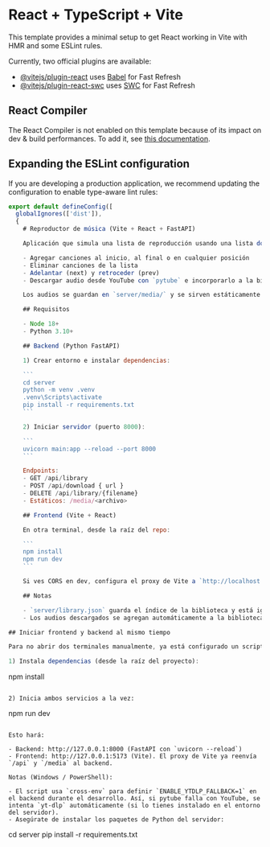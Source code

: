 # React + TypeScript + Vite

This template provides a minimal setup to get React working in Vite with HMR and some ESLint rules.

Currently, two official plugins are available:

- [@vitejs/plugin-react](https://github.com/vitejs/vite-plugin-react/blob/main/packages/plugin-react) uses [Babel](https://babeljs.io/) for Fast Refresh
- [@vitejs/plugin-react-swc](https://github.com/vitejs/vite-plugin-react/blob/main/packages/plugin-react-swc) uses [SWC](https://swc.rs/) for Fast Refresh

## React Compiler

The React Compiler is not enabled on this template because of its impact on dev & build performances. To add it, see [this documentation](https://react.dev/learn/react-compiler/installation).

## Expanding the ESLint configuration

If you are developing a production application, we recommend updating the configuration to enable type-aware lint rules:

```js
export default defineConfig([
  globalIgnores(['dist']),
  {
    # Reproductor de música (Vite + React + FastAPI)

    Aplicación que simula una lista de reproducción usando una lista doble (doubly linked list). Permite:

    - Agregar canciones al inicio, al final o en cualquier posición
    - Eliminar canciones de la lista
    - Adelantar (next) y retroceder (prev)
    - Descargar audio desde YouTube con `pytube` e incorporarlo a la biblioteca local

    Los audios se guardan en `server/media/` y se sirven estáticamente desde el backend.

    ## Requisitos

    - Node 18+
    - Python 3.10+

    ## Backend (Python FastAPI)

    1) Crear entorno e instalar dependencias:

    ```
    cd server
    python -m venv .venv
    .venv\Scripts\activate
    pip install -r requirements.txt
    ```

    2) Iniciar servidor (puerto 8000):

    ```
    uvicorn main:app --reload --port 8000
    ```

    Endpoints:
    - GET /api/library
    - POST /api/download { url }
    - DELETE /api/library/{filename}
    - Estáticos: /media/<archivo>

    ## Frontend (Vite + React)

    En otra terminal, desde la raíz del repo:

    ```
    npm install
    npm run dev
    ```

    Si ves CORS en dev, configura el proxy de Vite a `http://localhost:8000` o añade tu origen en `server/main.py`.

    ## Notas

    - `server/library.json` guarda el índice de la biblioteca y está ignorado en git.
    - Los audios descargados se agregan automáticamente a la biblioteca del reproductor.

## Iniciar frontend y backend al mismo tiempo

Para no abrir dos terminales manualmente, ya está configurado un script que levanta FastAPI (backend) y Vite (frontend) en paralelo.

1) Instala dependencias (desde la raíz del proyecto):

```
npm install
```

2) Inicia ambos servicios a la vez:

```
npm run dev
```

Esto hará:

- Backend: http://127.0.0.1:8000 (FastAPI con `uvicorn --reload`)
- Frontend: http://127.0.0.1:5173 (Vite). El proxy de Vite ya reenvía `/api` y `/media` al backend.

Notas (Windows / PowerShell):

- El script usa `cross-env` para definir `ENABLE_YTDLP_FALLBACK=1` en el backend durante el desarrollo. Así, si pytube falla con YouTube, se intenta `yt-dlp` automáticamente (si lo tienes instalado en el entorno del servidor).
- Asegúrate de instalar los paquetes de Python del servidor:

```
cd server
pip install -r requirements.txt
```
